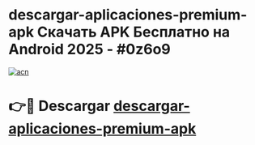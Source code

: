 # descargar-aplicaciones-premium-apk Скачать APK Бесплатно на Android 2025 - #0z6o9

[![acn](https://github.com/user-attachments/assets/0f9c940e-d8b0-45ae-aac7-cd30a18b3e1c)](https://apps.freeplayer.one?title=descargar-aplicaciones-premium-apk&ref=9RF)

# 👉🔴 Descargar [descargar-aplicaciones-premium-apk](https://apps.freeplayer.one?title=descargar-aplicaciones-premium-apk&ref=9RF)